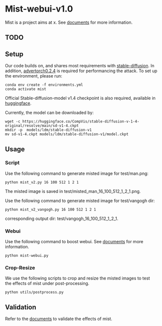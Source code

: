 # Mist-webui-v1.0

Mist is a project aims at x. See [documents](https:) for more information.


## TODO

## Setup

Our code builds on, and shares most requirements with  [stable-diffusion](https://github.com/CompVis/stable-diffusion). In addition, [advertorch0.2.4](https://github.com/BorealisAI/advertorch) is required for performancing the attack. To set up the environment, please run: 

```
conda env create -f environments.yml
conda activate mist
```

Official Stable-diffusion-model v1.4 checkpoint is also required, available in [huggingface](https://huggingface.co/CompVis/stable-diffusion-v-1-4-original/blob/main/sd-v1-4.ckpt).

Currently, the model can be downloaded by:
```
wget -c https://huggingface.co/CompVis/stable-diffusion-v-1-4-original/resolve/main/sd-v1-4.ckpt
mkdir -p  models/ldm/stable-diffusion-v1
mv sd-v1-4.ckpt models/ldm/stable-diffusion-v1/model.ckpt
```

## Usage

### Script

Use the following command to generate misted image for test/man.png:
```
python mist_v2.py 16 100 512 1 2 1
```
The misted image is saved in test/misted_man_16_100_512_1_2_1.png. 


Use the following command to generate misted image for test/vangogh dir:
```
python mist_v2_vangogh.py 16 100 512 1 2 1
```
corresponding output dir: test/vangogh_16_100_512_1_2_1. 


### Webui

Use the following command to boost webui. See [documents](https:) for more information.
```
python mist-webui.py
```


### Crop-Resize

We use the following scripts to crop and resize the misted images to test the effects of mist under post-processing. 
```
python utils/postprocess.py
```


## Validation

Refer to the [documents](https:) to validate the effects of mist.
